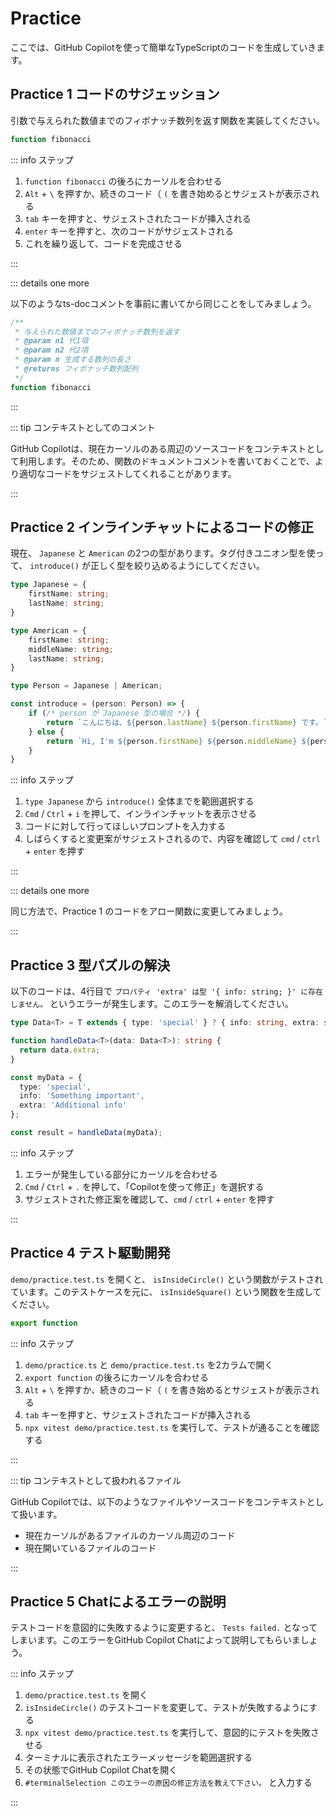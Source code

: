 # Practice

ここでは、GitHub Copilotを使って簡単なTypeScriptのコードを生成していきます。

## Practice 1 コードのサジェッション

引数で与えられた数値までのフィボナッチ数列を返す関数を実装してください。

```ts
function fibonacci
```

::: info ステップ

1. `function fibonacci` の後ろにカーソルを合わせる
2. `Alt` + `\` を押すか、続きのコード（ `(` を書き始めるとサジェストが表示される
3. `tab` キーを押すと、サジェストされたコードが挿入される
4. `enter` キーを押すと、次のコードがサジェストされる
5. これを繰り返して、コードを完成させる

:::

::: details one more

以下のようなts-docコメントを事前に書いてから同じことをしてみましょう。

```ts
/**
 * 与えられた数値までのフィボナッチ数列を返す
 * @param n1 代1項
 * @param n2 代2項
 * @param n 生成する数列の長さ
 * @returns フィボナッチ数列配列
 */
function fibonacci
```

:::

::: tip コンテキストとしてのコメント

GitHub Copilotは、現在カーソルのある周辺のソースコードをコンテキストとして利用します。そのため、関数のドキュメントコメントを書いておくことで、より適切なコードをサジェストしてくれることがあります。

:::

## Practice 2 インラインチャットによるコードの修正

現在、 `Japanese` と `American` の2つの型があります。タグ付きユニオン型を使って、 `introduce()` が正しく型を絞り込めるようにしてください。

```ts
type Japanese = {
    firstName: string;
    lastName: string;
}

type American = {
    firstName: string;
    middleName: string;
    lastName: string;
}

type Person = Japanese | American;

const introduce = (person: Person) => {
    if (/* person が Japanese 型の場合 */) {
        return `こんにちは、${person.lastName} ${person.firstName} です。`;
    } else {
        return `Hi, I'm ${person.firstName} ${person.middleName} ${person.lastName}.`;
    }
}
```

::: info ステップ

1. `type Japanese` から `introduce()` 全体までを範囲選択する
2. `Cmd` / `Ctrl` + `i` を押して、インラインチャットを表示させる
3. コードに対して行ってほしいプロンプトを入力する
4. しばらくすると変更案がサジェストされるので、内容を確認して `cmd` / `ctrl` + `enter` を押す

:::

::: details one more

同じ方法で、Practice 1 のコードをアロー関数に変更してみましょう。

:::

## Practice 3 型パズルの解決

以下のコードは、4行目で `プロパティ 'extra' は型 '{ info: string; }' に存在しません。` というエラーが発生します。このエラーを解消してください。

```ts
type Data<T> = T extends { type: 'special' } ? { info: string, extra: string } : { info: string };

function handleData<T>(data: Data<T>): string {
  return data.extra;
}

const myData = {
  type: 'special',
  info: 'Something important',
  extra: 'Additional info'
};

const result = handleData(myData);
```

::: info ステップ

1. エラーが発生している部分にカーソルを合わせる
2. `Cmd` / `Ctrl` + `.` を押して、「Copilotを使って修正」を選択する
3. サジェストされた修正案を確認して、`cmd` / `ctrl` + `enter` を押す

:::

## Practice 4 テスト駆動開発

`demo/practice.test.ts` を開くと、 `isInsideCircle()` という関数がテストされています。このテストケースを元に、 `isInsideSquare()` という関数を生成してください。

```ts
export function
```

::: info ステップ

1. `demo/practice.ts` と `demo/practice.test.ts` を2カラムで開く
2. `export function` の後ろにカーソルを合わせる
3. `Alt` + `\` を押すか、続きのコード（ `(` を書き始めるとサジェストが表示される
4. `tab` キーを押すと、サジェストされたコードが挿入される
5. `npx vitest demo/practice.test.ts` を実行して、テストが通ることを確認する

:::

::: tip コンテキストとして扱われるファイル

GitHub Copilotでは、以下のようなファイルやソースコードをコンテキストとして扱います。

- 現在カーソルがあるファイルのカーソル周辺のコード
- 現在開いているファイルのコード

:::

## Practice 5 Chatによるエラーの説明

テストコードを意図的に失敗するように変更すると、 `Tests failed.` となってしまいます。このエラーをGitHub Copilot Chatによって説明してもらいましょう。

::: info ステップ

1. `demo/practice.test.ts` を開く
2. `isInsideCircle()` のテストコードを変更して、テストが失敗するようにする
3. `npx vitest demo/practice.test.ts` を実行して、意図的にテストを失敗させる
4. ターミナルに表示されたエラーメッセージを範囲選択する
5. その状態でGitHub Copilot Chatを開く
6. `#terminalSelection このエラーの原因の修正方法を教えて下さい。` と入力する

:::
